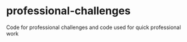 # professional-challenges
Code for professional challenges and code used for quick professional work
